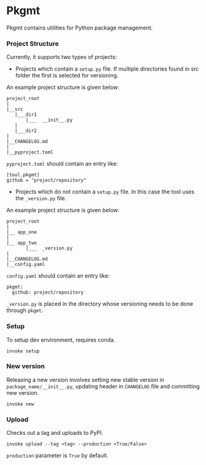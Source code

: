 # Pkgmt

Pkgmt contains utilities for Python package management. 

### Project Structure
Currently, it supports two types of projects:

* Projects which contain a `setup.py` file. If multiple directories found in src folder the first is selected for versioning.

An example project structure is given below:

```
project_root
|
|__src
   |___dir1
       |___  __init__.py
   |
   |___dir2
|
|__CHANGELOG.md
|
|__pyproject.toml
```

`pyproject.toml` should contain an entry like:

```
[tool.pkgmt]
github = "project/repository" 
```
* Projects which do not contain a `setup.py` file. In this case the tool uses the `_version.py` file.

An example project structure is given below:

```
project_root
|
|__ app_one
|
|__ app_two
       |___  _version.py
|
|__CHANGELOG.md
|__config.yaml
```

`config.yaml` should contain an entry like:

```
pkgmt:
  github: project/repository
```

`_version.py` is placed in the directory whose versioning needs to be done through `pkgmt`.

### Setup

To setup dev environment, requires conda.

```
invoke setup 
```

### New version

Releasing a new version involves setting new stable version in `package_name/__init__.py`, updating header in `CHANGELOG` file and committing new version.

```
invoke new 
```

### Upload

Checks out a tag and uploads to PyPI.

```
invoke upload --tag <tag> --production <True/False>
```

`production` parameter is `True` by default.

